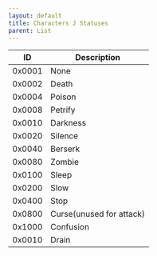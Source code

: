 ```yaml
---
layout: default
title: Characters J Statuses
parent: List
---
```


| ID     | Description              |
|--------|--------------------------|
| 0x0001 | None                     |
| 0x0002 | Death                    |
| 0x0004 | Poison                   |
| 0x0008 | Petrify                  |
| 0x0010 | Darkness                 |
| 0x0020 | Silence                  |
| 0x0040 | Berserk                  |
| 0x0080 | Zombie                   |
| 0x0100 | Sleep                    |
| 0x0200 | Slow                     |
| 0x0400 | Stop                     |
| 0x0800 | Curse(unused for attack) |
| 0x1000 | Confusion                |
| 0x0010 | Drain                    |